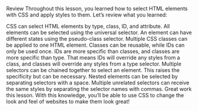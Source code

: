 Review
Throughout this lesson, you learned how to select HTML elements with CSS and apply styles to them. Let’s review what you learned:

CSS can select HTML elements by type, class, ID, and attribute.
All elements can be selected using the universal selector.
An element can have different states using the pseudo-class selector.
Multiple CSS classes can be applied to one HTML element.
Classes can be reusable, while IDs can only be used once.
IDs are more specific than classes, and classes are more specific than type. That means IDs will override any styles from a class, and classes will override any styles from a type selector.
Multiple selectors can be chained together to select an element. This raises the specificity but can be necessary.
Nested elements can be selected by separating selectors with a space.
Multiple unrelated selectors can receive the same styles by separating the selector names with commas.
Great work this lesson. With this knowledge, you’ll be able to use CSS to change the look and feel of websites to make them look great!
